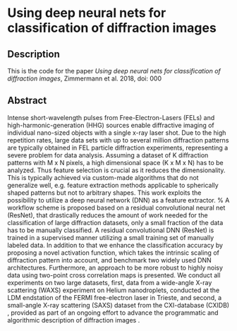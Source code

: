 # Using deep neural nets for classification of diffraction images

## Description

This is the code for the paper _Using deep neural nets for classification of diffraction images_, Zimmermann et al. 2018, doi: 000


## Abstract

Intense short-wavelength pulses from Free-Electron-Lasers (FELs) and high-harmonic-generation (HHG) sources enable diffractive imaging of individual nano-sized objects with a single x-ray laser shot. Due to the high repetition rates, large data sets with up to several million diffraction patterns are typically obtained in FEL particle diffraction experiments, representing a severe problem for data analysis. Assuming a dataset of K diffraction patterns with M x N pixels, a high dimensional space (K x M x N) has to be analyzed. Thus feature selection is crucial as it reduces the dimensionality. This is typically achieved via custom-made algorithms that do not generalize well, e.g. feature extraction methods applicable to spherically shaped patterns but not to arbitrary shapes. This work exploits the possibility to utilize a deep neural network (DNN) as a feature extractor.
% A workflow scheme is proposed based on a residual convolutional neural net (ResNet), that drastically reduces the amount of work needed for the classification of large diffraction datasets, only a small fraction of the data has to be manually classified.
A residual convolutional DNN (ResNet) is trained in a supervised manner utilizing a small training set of manually labeled data.
In addition to that we enhance the classification accuracy by proposing a novel activation function, which takes the intrinsic scaling of diffraction pattern into account, and benchmark two widely used DNN architectures. Furthermore, an approach to be more robust to highly noisy data using two-point cross correlation maps is presented. We conduct all experiments on two large datasets, first, data from a wide-angle X-ray scattering (WAXS) experiment on Helium nanodroplets, conducted at the LDM endstation of the FERMI free-electron laser in Trieste, and second, a small-angle X-ray scattering (SAXS) dataset from the CXI-database (CXIDB) , provided as part of an ongoing effort to advance the programmatic and algorithmic description of diffraction images .
